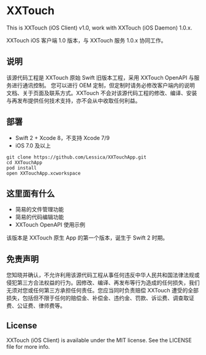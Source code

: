 # XXTouch

This is XXTouch (iOS Client) v1.0, work with XXTouch (iOS Daemon) 1.0.x.

XXTouch iOS 客户端 1.0 版本，与 XXTouch 服务 1.0.x 协同工作。


## 说明

该源代码工程是 XXTouch 原始 Swift 旧版本工程，采用 XXTouch OpenAPI 与服务进行通讯控制。
您可以进行 OEM 定制，但定制时请务必修改客户端内的说明文档、关于页面及联系方式。XXTouch 不会对该源代码工程的修改、编译、安装与再发布提供任何技术支持，亦不会从中收取任何利益。


## 部署

- Swift 2 + Xcode 8，不支持 Xcode 7/9
- iOS 7.0 及以上

```shell
git clone https://github.com/Lessica/XXTouchApp.git
cd XXTouchApp
pod install
open XXTouchApp.xcworkspace
```

## 这里面有什么

- 简易的文件管理功能
- 简易的代码编辑功能
- XXTouch OpenAPI 使用示例

该版本是 XXTouch 原生 App 的第一个版本，诞生于 Swift 2 时期。


## 免责声明

您知晓并确认，不允许利用该源代码工程从事任何违反中华人民共和国法律法规或侵犯第三方合法权益的行为。因修改、编译、再发布等行为造成的任何损失，我们无须对您或任何第三方承担任何责任。您应当同时负责赔偿 XXTouch 遭受的全部损失，包括但不限于任何的赔偿金、补偿金、违约金、罚款、诉讼费、调查取证费、公证费、律师费等。


## License

XXTouch (iOS Client) is available under the MIT license. See the LICENSE file for more info.

